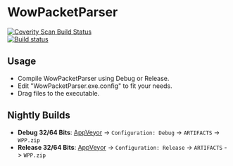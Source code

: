 WowPacketParser
========

[![Coverity Scan Build Status](https://scan.coverity.com/projects/2618/badge.svg)](https://scan.coverity.com/projects/2618)  
[![Build status](https://ci.appveyor.com/api/projects/status/bt2ik2jxevu2hyr3)](https://ci.appveyor.com/project/DDuarte/wowpacketparser-191)

Usage
-----

* Compile WowPacketParser using Debug or Release.
* Edit "WowPacketParser.exe.config" to fit your needs.
* Drag files to the executable.


Nightly Builds
--------------

- **Debug 32/64 Bits**: [AppVeyor](https://ci.appveyor.com/project/DDuarte/wowpacketparser-191) -> `Configuration: Debug` -> `ARTIFACTS` -> `WPP.zip`
- **Release 32/64 Bits**: [AppVeyor](https://ci.appveyor.com/project/DDuarte/wowpacketparser-191) -> `Configuration: Release` -> `ARTIFACTS` -> `WPP.zip`
